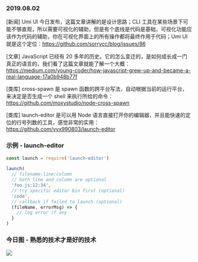### 2019.08.02

[新闻] Umi UI 今日发布，这篇文章讲解的是设计思路；CLI 工具在某些场景下可能不够直观，所以需要可视化的辅助，但是有个底线是代码是基础，可视化功能应该作为代码的辅助，你在可视化界面上的所有操作都将最终作用于代码；Umi UI 就是这个定位：<https://github.com/sorrycc/blog/issues/86>

[文章] JavaScript 已经有 20 多年的历史。它的怎么变迁的，是如何成长成一门真正的语言的，我们看了这篇文章就能了解一个大概：<https://medium.com/young-coder/how-javascript-grew-up-and-became-a-real-language-17a0b948b77f>

[类库] cross-spawn 是 spawn 函数的跨平台写法，自动根据当前的运行平台，来决定是否生成一个 shell 来执行所给的命令：<https://github.com/moxystudio/node-cross-spawn>

[类库] launch-editor 是可以用 Node 语言直接打开你的编辑器，并且能快速的定位的行号列数的工具，感觉非常的实用：<https://github.com/yyx990803/launch-editor>

### 示例 - launch-editor
```js
const launch = require('launch-editor')

launch(
  // filename:line:column
  // both line and column are optional
  'foo.js:12:34',
  // try specific editor bin first (optional)
  'code',
  // callback if failed to launch (optional)
  (fileName, errorMsg) => {
    // log error if any
  }
)
```

### 今日图 - 熟悉的技术才是好的技术
![](http://qn.40zhe.com/16cdae2fdb424ca0)
